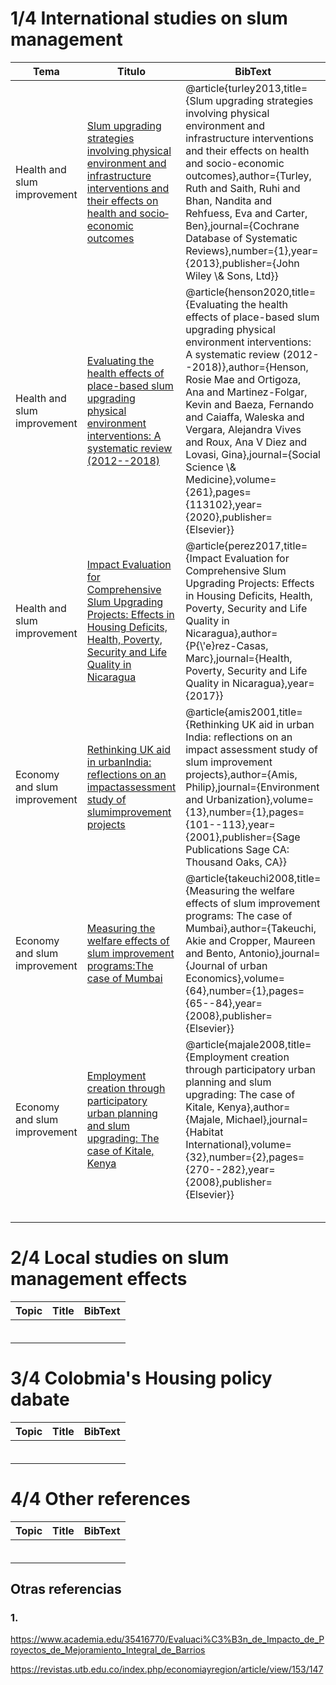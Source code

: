 # 1/4 International studies on slum management

| Tema                         | Titulo                                                                                                                                                                                                                                | BibText                                                                                                                                                                                                                                                                                                                                                                                                                                               |
|------------------|--------------------------------|----------------------|
| Health and slum improvement  | [Slum upgrading strategies involving physical environment and infrastructure interventions and their effects on health and socio‐economic outcomes](https://www.cochranelibrary.com/cdsr/doi/10.1002/14651858.CD010067.pub2/abstract) | \@article{turley2013,title={Slum upgrading strategies involving physical environment and infrastructure interventions and their effects on health and socio-economic outcomes},author={Turley, Ruth and Saith, Ruhi and Bhan, Nandita and Rehfuess, Eva and Carter, Ben},journal={Cochrane Database of Systematic Reviews},number={1},year={2013},publisher={John Wiley \\& Sons, Ltd}}                                                               |
| Health and slum improvement  | [Evaluating the health effects of place-based slum upgrading physical environment interventions: A systematic review (2012--2018)](https://www.sciencedirect.com/science/article/pii/S027795362030321X)                               | \@article{henson2020,title={Evaluating the health effects of place-based slum upgrading physical environment interventions: A systematic review (2012--2018)},author={Henson, Rosie Mae and Ortigoza, Ana and Martinez-Folgar, Kevin and Baeza, Fernando and Caiaffa, Waleska and Vergara, Alejandra Vives and Roux, Ana V Diez and Lovasi, Gina},journal={Social Science \\& Medicine},volume={261},pages={113102},year={2020},publisher={Elsevier}} |
| Health and slum improvement  | [Impact Evaluation for Comprehensive Slum Upgrading Projects: Effects in Housing Deficits, Health, Poverty, Security and Life Quality in Nicaragua](https://papers.ssrn.com/sol3/papers.cfm?abstract_id=3087119)                      | \@article{perez2017,title={Impact Evaluation for Comprehensive Slum Upgrading Projects: Effects in Housing Deficits, Health, Poverty, Security and Life Quality in Nicaragua},author={P{\\'e}rez-Casas, Marc},journal={Health, Poverty, Security and Life Quality in Nicaragua},year={2017}}                                                                                                                                                          |
| Economy and slum improvement | [Rethinking UK aid in urbanIndia: reflections on an impactassessment study of slumimprovement projects](https://journals.sagepub.com/doi/abs/10.1177/095624780101300108)                                                              | \@article{amis2001,title={Rethinking UK aid in urban India: reflections on an impact assessment study of slum improvement projects},author={Amis, Philip},journal={Environment and Urbanization},volume={13},number={1},pages={101--113},year={2001},publisher={Sage Publications Sage CA: Thousand Oaks, CA}}                                                                                                                                        |
| Economy and slum improvement | [Measuring the welfare effects of slum improvement programs:The case of Mumbai](https://www.sciencedirect.com/science/article/abs/pii/S0094119007000964)                                                                              | \@article{takeuchi2008,title={Measuring the welfare effects of slum improvement programs: The case of Mumbai},author={Takeuchi, Akie and Cropper, Maureen and Bento, Antonio},journal={Journal of urban Economics},volume={64},number={1},pages={65--84},year={2008},publisher={Elsevier}}                                                                                                                                                            |
| Economy and slum improvement | [Employment creation through participatory urban planning and slum upgrading: The case of Kitale, Kenya](https://www.sciencedirect.com/science/article/abs/pii/S0197397507000458)                                                     | \@article{majale2008,title={Employment creation through participatory urban planning and slum upgrading: The case of Kitale, Kenya},author={Majale, Michael},journal={Habitat International},volume={32},number={2},pages={270--282},year={2008},publisher={Elsevier}}                                                                                                                                                                                |
|                              |                                                                                                                                                                                                                                       |                                                                                                                                                                                                                                                                                                                                                                                                                                                       |
|                              |                                                                                                                                                                                                                                       |                                                                                                                                                                                                                                                                                                                                                                                                                                                       |
|                              |                                                                                                                                                                                                                                       |                                                                                                                                                                                                                                                                                                                                                                                                                                                       |
|                              |                                                                                                                                                                                                                                       |                                                                                                                                                                                                                                                                                                                                                                                                                                                       |
|                              |                                                                                                                                                                                                                                       |                                                                                                                                                                                                                                                                                                                                                                                                                                                       |

# 2/4 Local studies on slum management effects

| Topic | Title | BibText |
|-------|-------|---------|
|       |       |         |
|       |       |         |
|       |       |         |
|       |       |         |
|       |       |         |
|       |       |         |

# 3/4 Colobmia's Housing policy dabate

| Topic | Title | BibText |
|-------|-------|---------|
|       |       |         |
|       |       |         |
|       |       |         |
|       |       |         |
|       |       |         |
|       |       |         |

# 4/4 Other references

| Topic | Title | BibText |
|-------|-------|---------|
|       |       |         |
|       |       |         |
|       |       |         |
|       |       |         |
|       |       |         |
|       |       |         |

## Otras referencias

### 1.

<https://www.academia.edu/35416770/Evaluaci%C3%B3n_de_Impacto_de_Proyectos_de_Mejoramiento_Integral_de_Barrios>

<https://revistas.utb.edu.co/index.php/economiayregion/article/view/153/147>
